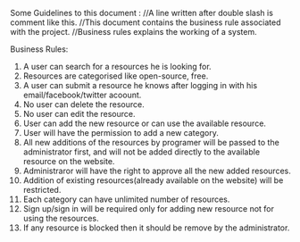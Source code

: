 Some Guidelines to this document :
//A line written after double slash is comment like this.
//This document contains the business rule associated with the project.
//Business rules explains the working of a system.

Business Rules:
1. A user can search for a resources he is looking for.
2. Resources are categorised like open-source, free.
3. A user can submit a resource he knows after logging in with his email/facebook/twitter acoount.
4. No user can delete the resource.
5. No user can edit the resource.
6. User can add the new resource or can use the available resource.
7. User will have the permission to add a new category.
8. All new additions of the resources by programer will be passed to the administrator first, and will not be added           directly to the available resource on the website. 
9. Administraror will have the right to approve all the new added resources.
10. Addition of existing resources(already available on the website) will be restricted.
11. Each category can have unlimited number of resources.
12. Sign up/sign in will be required only for adding new resource not for using the resources.
13. If any resource is blocked then it should be remove by the administrator.
